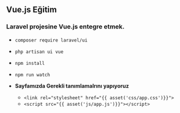 ## Vue.js Eğitim

### Laravel projesine Vue.js entegre etmek.
-   ```composer require laravel/ui```
-   ```php artisan ui vue```
-   ```npm install ```
-   ```npm run watch```

- **Sayfamızda Gerekli tanımlamalrını yapıyoruz**
    - ```<link rel="stylesheet" href="{{ asset('css/app.css')}}">```
    - ```<script src="{{ asset('js/app.js')}}"></script>```
